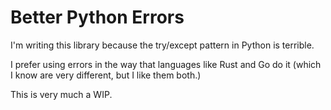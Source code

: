 # Better Python Errors

I'm writing this library because the try/except pattern in Python is terrible.

I prefer using errors in the way that languages like Rust and Go do it 
(which I know are very different, but I like them both.)

This is very much a WIP.